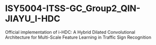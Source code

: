 # ISY5004-ITSS-GC_Group2_QIN-JIAYU_I-HDC
Official implementation of i-HDC: A Hybrid Dilated Convolutional Architecture for Multi-Scale Feature Learning in Traffic Sign Recognition

